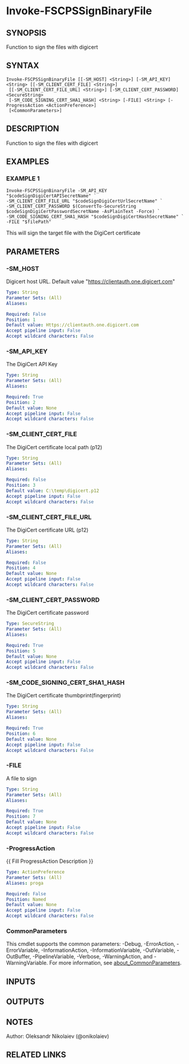 ﻿---
external help file: fscps.tools-help.xml
Module Name: fscps.tools
online version:
schema: 2.0.0
---

# Invoke-FSCPSSignBinaryFile

## SYNOPSIS
Function to sign the files with digicert

## SYNTAX

```
Invoke-FSCPSSignBinaryFile [[-SM_HOST] <String>] [-SM_API_KEY] <String> [[-SM_CLIENT_CERT_FILE] <String>]
 [[-SM_CLIENT_CERT_FILE_URL] <String>] [-SM_CLIENT_CERT_PASSWORD] <SecureString>
 [-SM_CODE_SIGNING_CERT_SHA1_HASH] <String> [-FILE] <String> [-ProgressAction <ActionPreference>]
 [<CommonParameters>]
```

## DESCRIPTION
Function to sign the files with digicert

## EXAMPLES

### EXAMPLE 1
```
Invoke-FSCPSSignBinaryFile -SM_API_KEY "$codeSignDigiCertAPISecretName" `
-SM_CLIENT_CERT_FILE_URL "$codeSignDigiCertUrlSecretName" `
-SM_CLIENT_CERT_PASSWORD $(ConvertTo-SecureString $codeSignDigiCertPasswordSecretName -AsPlainText -Force) `
-SM_CODE_SIGNING_CERT_SHA1_HASH "$codeSignDigiCertHashSecretName" `
-FILE "$filePath"
```

This will sign the target file with the DigiCert certificate

## PARAMETERS

### -SM_HOST
Digicert host URL.
Default value "https://clientauth.one.digicert.com"

```yaml
Type: String
Parameter Sets: (All)
Aliases:

Required: False
Position: 1
Default value: Https://clientauth.one.digicert.com
Accept pipeline input: False
Accept wildcard characters: False
```

### -SM_API_KEY
The DigiCert API Key

```yaml
Type: String
Parameter Sets: (All)
Aliases:

Required: True
Position: 2
Default value: None
Accept pipeline input: False
Accept wildcard characters: False
```

### -SM_CLIENT_CERT_FILE
The DigiCert certificate local path (p12)

```yaml
Type: String
Parameter Sets: (All)
Aliases:

Required: False
Position: 3
Default value: C:\temp\digicert.p12
Accept pipeline input: False
Accept wildcard characters: False
```

### -SM_CLIENT_CERT_FILE_URL
The DigiCert certificate URL (p12)

```yaml
Type: String
Parameter Sets: (All)
Aliases:

Required: False
Position: 4
Default value: None
Accept pipeline input: False
Accept wildcard characters: False
```

### -SM_CLIENT_CERT_PASSWORD
The DigiCert certificate password

```yaml
Type: SecureString
Parameter Sets: (All)
Aliases:

Required: True
Position: 5
Default value: None
Accept pipeline input: False
Accept wildcard characters: False
```

### -SM_CODE_SIGNING_CERT_SHA1_HASH
The DigiCert certificate thumbprint(fingerprint)

```yaml
Type: String
Parameter Sets: (All)
Aliases:

Required: True
Position: 6
Default value: None
Accept pipeline input: False
Accept wildcard characters: False
```

### -FILE
A file to sign

```yaml
Type: String
Parameter Sets: (All)
Aliases:

Required: True
Position: 7
Default value: None
Accept pipeline input: False
Accept wildcard characters: False
```

### -ProgressAction
{{ Fill ProgressAction Description }}

```yaml
Type: ActionPreference
Parameter Sets: (All)
Aliases: proga

Required: False
Position: Named
Default value: None
Accept pipeline input: False
Accept wildcard characters: False
```

### CommonParameters
This cmdlet supports the common parameters: -Debug, -ErrorAction, -ErrorVariable, -InformationAction, -InformationVariable, -OutVariable, -OutBuffer, -PipelineVariable, -Verbose, -WarningAction, and -WarningVariable. For more information, see [about_CommonParameters](http://go.microsoft.com/fwlink/?LinkID=113216).

## INPUTS

## OUTPUTS

## NOTES
Author: Oleksandr Nikolaiev (@onikolaiev)

## RELATED LINKS
